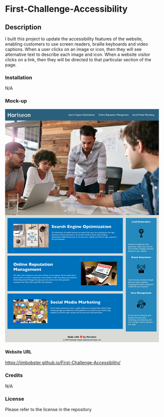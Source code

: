 # First-Challenge-Accessibility
## Description
I built this project to update the accessibility features of the website, enabling customers to use screen readers, braille keyboards and video captions.
When a user clicks on an image or icon, then they will see alternative text to describe each image and icon.
When a website visitor clicks on a link, then they will be directed to that particular section of the page.
### Installation
N/A
### Mock-up
![screenshot of horizon website](assets/images/Horiseon-Image.jpg)
#### Website URL
https://jimbobster.github.io/First-Challenge-Accessibility/
### Credits
N/A
### License
Please refer to the license in the repository
